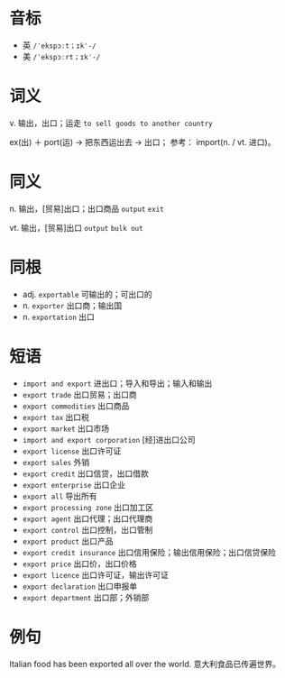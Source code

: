 # 音标

- 英 `/ˈekspɔːt；ɪkˈ-/`
- 美 `/ˈekspɔːrt；ɪkˈ-/`

# 词义

v. 输出，出口；运走
`to sell goods to another country`



ex(出) ＋ port(运) → 把东西运出去 → 出口； 参考： import(n. / vt. 进口)。

# 同义

n. 输出，[贸易]出口；出口商品
`output` `exit`

vt. 输出，[贸易]出口
`output` `bulk out`

# 同根

- adj. `exportable` 可输出的；可出口的
- n. `exporter` 出口商；输出国
- n. `exportation` 出口

# 短语

- `import and export` 进出口；导入和导出；输入和输出
- `export trade` 出口贸易；出口商
- `export commodities` 出口商品
- `export tax` 出口税
- `export market` 出口市场
- `import and export corporation` [经]进出口公司
- `export license` 出口许可证
- `export sales` 外销
- `export credit` 出口信贷，出口借款
- `export enterprise` 出口企业
- `export all` 导出所有
- `export processing zone` 出口加工区
- `export agent` 出口代理；出口代理商
- `export control` 出口控制，出口管制
- `export product` 出口产品
- `export credit insurance` 出口信用保险；输出信用保险；出口信贷保险
- `export price` 出口价，出口价格
- `export licence` 出口许可证，输出许可证
- `export declaration` 出口申报单
- `export department` 出口部；外销部

# 例句

Italian food has been exported all over the world.
意大利食品已传遍世界。


